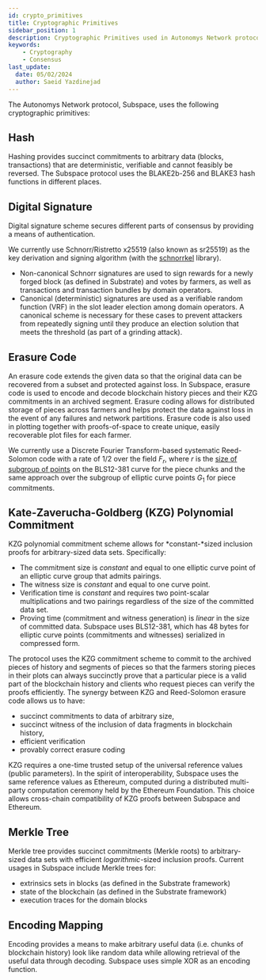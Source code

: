 ```yaml
---
id: crypto_primitives  
title: Cryptographic Primitives
sidebar_position: 1
description: Cryptographic Primitives used in Autonomys Network protocol
keywords:
    - Cryptography
    - Consensus
last_update:
  date: 05/02/2024
  author: Saeid Yazdinejad
---
```


The Autonomys Network protocol, Subspace, uses the following cryptographic primitives:

## Hash

Hashing provides succinct commitments to arbitrary data (blocks, transactions) that are deterministic, verifiable and cannot feasibly be reversed. The Subspace protocol uses the BLAKE2b-256 and BLAKE3 hash functions in different places.

## Digital Signature

Digital signature scheme secures different parts of consensus by providing a means of authentication. 

We currently use Schnorr/Ristretto x25519 (also known as sr25519) as the key derivation and signing algorithm (with the [schnorrkel](https://github.com/w3f/schnorrkel) library).

- Non-canonical Schnorr signatures are used to sign rewards for a newly forged block (as defined in Substrate) and votes by farmers, as well as transactions and transaction bundles by domain operators.
- Canonical (deterministic) signatures are used as a verifiable random function (VRF) in the slot leader election among domain operators. A canonical scheme is necessary for these cases to prevent attackers from repeatedly signing until they produce an election solution that meets the threshold (as part of a grinding attack).

## Erasure Code

An erasure code extends the given data so that the original data can be recovered from a subset and protected against loss.
In Subspace, erasure code is used to encode and decode blockchain history pieces and their KZG commitments in an archived segment. Erasure coding allows for distributed storage of pieces across farmers and helps protect the data against loss in the event of any failures and network partitions. Erasure code is also used in plotting together with proofs-of-space to create unique, easily recoverable plot files for each farmer.

We currently use a Discrete Fourier Transform-based systematic Reed-Solomon code with a rate of $1/2$ over the field $F_{r}$, where $r$ is the [size of subgroup of points](https://hackmd.io/@benjaminion/bls12-381#Curve-equation-and-parameters) on the BLS12-381 curve for the piece chunks and the same approach over the subgroup of elliptic curve points $G_1$ for piece commitments.

## Kate-Zaverucha-Goldberg (KZG) Polynomial Commitment

KZG polynomial commitment scheme allows for *constant-*sized inclusion proofs for arbitrary-sized data sets. Specifically:

- The commitment size is *constant* and equal to one elliptic curve point of an elliptic curve group that admits pairings. 
- The witness size is *constant* and equal to one curve point.
- Verification time is *constant* and requires two point-scalar multiplications and two pairings regardless of the size of the committed data set.
- Proving time (commitment and witness generation) is *linear* in the size of committed data.
Subspace uses BLS12-381, which has 48 bytes for elliptic curve points (commitments and witnesses) serialized in compressed form.

The protocol uses the KZG commitment scheme to commit to the archived pieces of history and segments of pieces so that the farmers storing pieces in their plots can always succinctly prove that a particular piece is a valid part of the blockchain history and clients who request pieces can verify the proofs efficiently.
The synergy between KZG and Reed-Solomon erasure code allows us to have:

- succinct commitments to data of arbitrary size,
- succinct witness of the inclusion of data fragments in blockchain history,
- efficient verification
- provably correct erasure coding

KZG requires a one-time trusted setup of the universal reference values (public parameters). In the spirit of interoperability, Subspace uses the same reference values as Ethereum, computed during a distributed multi-party computation ceremony held by the Ethereum Foundation. This choice allows cross-chain compatibility of KZG proofs between Subspace and Ethereum.

## Merkle Tree

Merkle tree provides succinct commitments (Merkle roots) to arbitrary-sized data sets with efficient *logarithmic*-sized inclusion proofs. Current usages in Subspace include Merkle trees for:

- extrinsics sets in blocks (as defined in the Substrate framework)
- state of the blockchain (as defined in the Substrate framework)
- execution traces for the domain blocks

## Encoding Mapping

Encoding provides a means to make arbitrary useful data (i.e. chunks of blockchain history) look like random data while allowing retrieval of the useful data through decoding. Subspace uses simple XOR as an encoding function.
